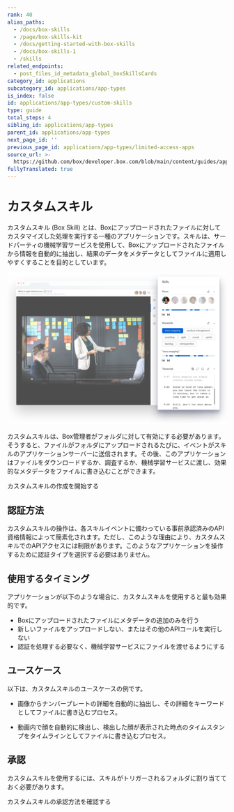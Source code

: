 ```yaml
---
rank: 40
alias_paths:
  - /docs/box-skills
  - /page/box-skills-kit
  - /docs/getting-started-with-box-skills
  - /docs/box-skills-1
  - /skills
related_endpoints:
  - post_files_id_metadata_global_boxSkillsCards
category_id: applications
subcategory_id: applications/app-types
is_index: false
id: applications/app-types/custom-skills
type: guide
total_steps: 4
sibling_id: applications/app-types
parent_id: applications/app-types
next_page_id: ''
previous_page_id: applications/app-types/limited-access-apps
source_url: >-
  https://github.com/box/developer.box.com/blob/main/content/guides/applications/app-types/custom-skills.md
fullyTranslated: true
---
```

# カスタムスキル

カスタムスキル (Box Skill) とは、Boxにアップロードされたファイルに対してカスタマイズした処理を実行する一種のアプリケーションです。スキルは、サードパーティの機械学習サービスを使用して、Boxにアップロードされたファイルから情報を自動的に抽出し、結果のデータをメタデータとしてファイルに適用しやすくすることを目的としています。

<ImageFrame shadow>

![スキルの例](./images/skills-example.png)

</ImageFrame>

カスタムスキルは、Box管理者がフォルダに対して有効にする必要があります。そうすると、ファイルがフォルダにアップロードされるたびに、イベントがスキルのアプリケーションサーバーに送信されます。その後、このアプリケーションはファイルをダウンロードするか、調査するか、機械学習サービスに渡し、効果的なメタデータをファイルに書き込むことができます。

<CTA to="g://skills">

カスタムスキルの作成を開始する

</CTA>

## 認証方法

カスタムスキルの操作は、各スキルイベントに備わっている事前承認済みのAPI資格情報によって簡素化されます。ただし、このような理由により、カスタムスキルでのAPIアクセスには制限があります。このようなアプリケーションを操作するために認証タイプを選択する必要はありません。

## 使用するタイミング

アプリケーションが以下のような場合に、カスタムスキルを使用すると最も効果的です。

* Boxにアップロードされたファイルにメタデータの追加のみを行う
* 新しいファイルをアップロードしない、またはその他のAPIコールを実行しない
* 認証を処理する必要なく、機械学習サービスにファイルを渡せるようにする

## ユースケース

以下は、カスタムスキルのユースケースの例です。

* 画像からナンバープレートの詳細を自動的に抽出し、その詳細をキーワードとしてファイルに書き込むプロセス。

* 動画内で顔を自動的に検出し、検出した顔が表示された時点のタイムスタンプをタイムラインとしてファイルに書き込むプロセス。

## 承認

カスタムスキルを使用するには、スキルがトリガーされるフォルダに割り当てておく必要があります。

<CTA to="g://authorization/custom-skill-approval">

カスタムスキルの承認方法を確認する

</CTA>